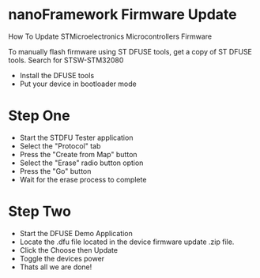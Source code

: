 # nanoFramework Firmware Update
How To Update STMicroelectronics Microcontrollers Firmware

To manually flash firmware using ST DFUSE tools, get a copy of ST DFUSE tools. Search for STSW-STM32080


  - Install the DFUSE tools
  - Put your device in bootloader mode
  

# Step One

  - Start the STDFU Tester application
  -  Select the "Protocol" tab
- Press the "Create from Map" button
- Select the "Erase" radio button option
- Press the "Go" button
- Wait for the erase process to complete

# Step Two

  - Start the DFUSE Demo Application 
  - Locate the .dfu file located in the device firmware update .zip file.
  - Click the Choose then Update
  - Toggle the devices power
  - Thats all we are done!
